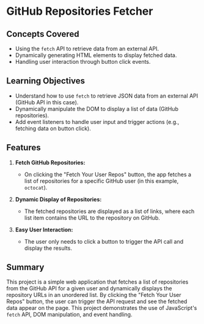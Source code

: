 # GitHub Repositories Fetcher

## Concepts Covered

- Using the `fetch` API to retrieve data from an external API.
- Dynamically generating HTML elements to display fetched data.
- Handling user interaction through button click events.

## Learning Objectives

- Understand how to use `fetch` to retrieve JSON data from an external API (GitHub API in this case).
- Dynamically manipulate the DOM to display a list of data (GitHub repositories).
- Add event listeners to handle user input and trigger actions (e.g., fetching data on button click).

## Features

1. **Fetch GitHub Repositories:**
   - On clicking the "Fetch Your User Repos" button, the app fetches a list of repositories for a specific GitHub user (in this example, `octocat`).
2. **Dynamic Display of Repositories:**

   - The fetched repositories are displayed as a list of links, where each list item contains the URL to the repository on GitHub.

3. **Easy User Interaction:**
   - The user only needs to click a button to trigger the API call and display the results.

## Summary

This project is a simple web application that fetches a list of repositories from the GitHub API for a given user and dynamically displays the repository URLs in an unordered list. By clicking the "Fetch Your User Repos" button, the user can trigger the API request and see the fetched data appear on the page. This project demonstrates the use of JavaScript's `fetch` API, DOM manipulation, and event handling.
